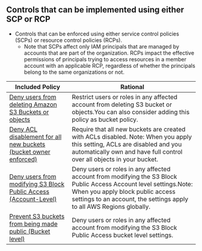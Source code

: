 ## Controls that can be implemented using either SCP or RCP

* Controls that can be enforced using either service control policies (SCPs) or resource control policies (RCPs). 
    * Note that SCPs affect only IAM principals that are managed by accounts that are part of the organization. RCPs impact the effective permissions of principals trying to access resources in a member account with an applicable RCP, regardless of whether the principals belong to the same organizations or not. 




| Included Policy | Rational | 
|------|-------------|
|[Deny users from deleting Amazon S3 Buckets or objects](Deny-users-from-deleting-Amazon-S3-Buckets-or-objects.json) | Restrict users or roles in any affected account from deleting S3 bucket or objects.You can also consider adding this policy as bucket policy.|
|[Deny ACL disablement for all new buckets (bucket owner enforced)](Deny-ACL-disablement-for-all-new-buckets-(bucket-owner-enforced).json)| Require that all new buckets are created with ACLs disabled. Note: When you apply this setting, ACLs are disabled and you automatically own and have full control over all objects in your bucket.|
|[Deny users from modifying S3 Block Public Access (Account-Level)](Deny-users-from-modifying-S3-Block-Public-Access-(Account-Level).json) |Deny users or roles in any affected account from modifying the S3 Block Public Access Account level settings.Note: When you apply block public access settings to an account, the settings apply to all AWS Regions globally.|
|[Prevent S3 buckets from being made public (Bucket level)](Prevent-S3-buckets-from-being-made-public-(Bucket-level).json) |Deny users or roles in any affected account from modifying the S3 Block Public Access bucket level settings.|







